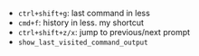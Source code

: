 * `ctrl+shift+g`: last command in less
* `cmd+f`: history in less. my shortcut
* `ctrl+shift+z/x`: jump to previous/next prompt
* `show_last_visited_command_output`
